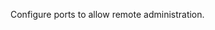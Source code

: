 <Token xmlns:xlink="http://www.w3.org/1999/xlink">Configure ports to allow remote administration.</Token>